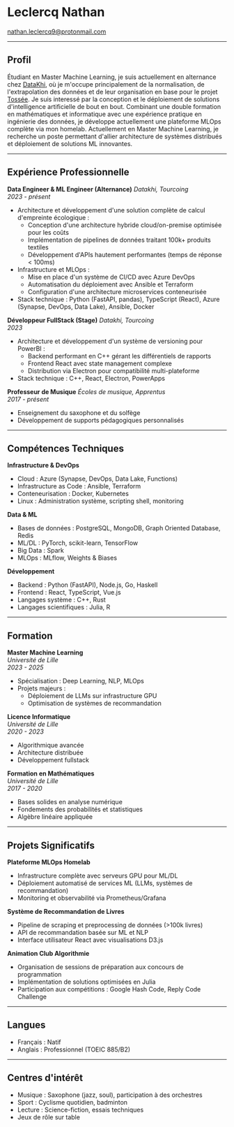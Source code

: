 # Leclercq Nathan
nathan.leclercq9@protonmail.com  

---

## Profil

Étudiant en Master Machine Learning, je suis actuellement en alternance chez [DataKhi](https://datakhi.fr/), où je m'occupe principalement de la normalisation, de l'extrapolation des données et de leur organisation en base pour le projet [Tossée](https://tossee.fr/). Je suis interessé par la conception et le déploiement de solutions d'intelligence artificielle de bout en bout. Combinant une double formation en mathématiques et informatique avec une expérience pratique en ingénierie des données, je développe actuellement une plateforme MLOps complète via mon homelab. Actuellement en Master Machine Learning, je recherche un poste permettant d'allier architecture de systèmes distribués et déploiement de solutions ML innovantes.

---

## Expérience Professionnelle

**Data Engineer & ML Engineer (Alternance)**
*Datakhi, Tourcoing*  
*2023 - présent*  
- Architecture et développement d'une solution complète de calcul d'empreinte écologique :
  - Conception d'une architecture hybride cloud/on-premise optimisée pour les coûts
  - Implémentation de pipelines de données traitant 100k+ produits textiles
  - Développement d'APIs hautement performantes (temps de réponse < 100ms)
- Infrastructure et MLOps :
  - Mise en place d'un système de CI/CD avec Azure DevOps
  - Automatisation du déploiement avec Ansible et Terraform
  - Configuration d'une architecture microservices conteneurisée
- Stack technique : Python (FastAPI, pandas), TypeScript (React), Azure (Synapse, DevOps, Data Lake), Ansible, Docker

**Développeur FullStack (Stage)**
*Datakhi, Tourcoing*  
*2023*  
- Architecture et développement d'un système de versioning pour PowerBI :
  - Backend performant en C++ gérant les différentiels de rapports
  - Frontend React avec state management complexe
  - Distribution via Electron pour compatibilité multi-plateforme
- Stack technique : C++, React, Electron, PowerApps

**Professeur de Musique**
*Écoles de musique, Apprentus*  
*2017 - présent*  
- Enseignement du saxophone et du solfège
- Développement de supports pédagogiques personnalisés

---

## Compétences Techniques

**Infrastructure & DevOps**
- Cloud : Azure (Synapse, DevOps, Data Lake, Functions)
- Infrastructure as Code : Ansible, Terraform
- Conteneurisation : Docker, Kubernetes
- Linux : Administration système, scripting shell, monitoring

**Data & ML**
- Bases de données : PostgreSQL, MongoDB, Graph Oriented Database, Redis
- ML/DL : PyTorch, scikit-learn, TensorFlow
- Big Data : Spark
- MLOps : MLflow, Weights & Biases

**Développement**
- Backend : Python (FastAPI), Node.js, Go, Haskell
- Frontend : React, TypeScript, Vue.js
- Langages système : C++, Rust
- Langages scientifiques : Julia, R

---

## Formation

**Master Machine Learning**  
*Université de Lille*  
*2023 - 2025*  
- Spécialisation : Deep Learning, NLP, MLOps
- Projets majeurs : 
  - Déploiement de LLMs sur infrastructure GPU
  - Optimisation de systèmes de recommandation

**Licence Informatique**  
*Université de Lille*  
*2020 - 2023*  
- Algorithmique avancée
- Architecture distribuée
- Développement fullstack

**Formation en Mathématiques**  
*Université de Lille*  
*2017 - 2020*  
- Bases solides en analyse numérique
- Fondements des probabilités et statistiques
- Algèbre linéaire appliquée

---

## Projets Significatifs

**Plateforme MLOps Homelab**
- Infrastructure complète avec serveurs GPU pour ML/DL
- Déploiement automatisé de services ML (LLMs, systèmes de recommandation)
- Monitoring et observabilité via Prometheus/Grafana

**Système de Recommandation de Livres**
- Pipeline de scraping et preprocessing de données (>100k livres)
- API de recommandation basée sur ML et NLP
- Interface utilisateur React avec visualisations D3.js

**Animation Club Algorithmie**
- Organisation de sessions de préparation aux concours de programmation
- Implémentation de solutions optimisées en Julia
- Participation aux compétitions : Google Hash Code, Reply Code Challenge

---

## Langues

- Français : Natif
- Anglais : Professionnel (TOEIC 885/B2)

---

## Centres d'intérêt

- Musique : Saxophone (jazz, soul), participation à des orchestres
- Sport : Cyclisme quotidien, badminton
- Lecture : Science-fiction, essais techniques
- Jeux de rôle sur table